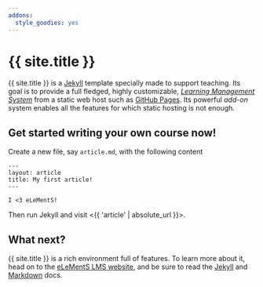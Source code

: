 ```yaml
---
addons:
  style_goodies: yes
---
```


# {{ site.title }}

{{ site.title }} is a [Jekyll](http://jekyllrb.com/) template
specially made to support teaching. Its goal is to provide a full
fledged, highly customizable,
[*Learning Management System*](https://en.wikipedia.org/wiki/Learning_management_system)
from a static web host such as
[GitHub Pages](https://pages.github.com/). Its powerful *add-on*
system enables all the features for which static hosting is not
enough.

## Get started writing your own course now!

Create a new file, say `article.md`, with the following content

~~~
---
layout: article
title: My first article!
---

I <3 eLeMentS!
~~~

Then run Jekyll and visit <{{ 'article' | absolute_url }}>.


## What next?

{{ site.title }} is a rich environment full of features. To learn more
about it, head on to the
[eLeMentS LMS website](http://elementsLMS.github.io/), and be sure to
read the [Jekyll](http://jekyllrb.com/docs) and
[Markdown](http://kramdown.gettalong.org/syntax.html) docs.
